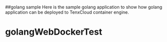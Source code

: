 ##golang sample
Here is the sample golang application to show how golang application can be deployed to TenxCloud container engine.
# golangWebDockerTest
